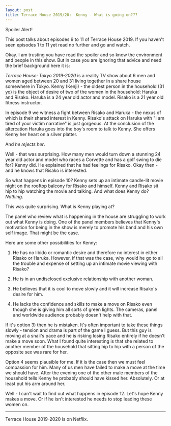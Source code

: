 ```yaml
---
layout: post
title: Terrace House 2019/20:  Kenny - What is going on??? 
---
```


<div class="message">
  Spoiler Alert!  
  
  This post talks about episodes 9 to 11 of Terrace House 2019.  If you haven't seen episodes 1 to 11 yet read no further
  and go and watch.
</div>

Okay.  I am trusting you have read the spoiler and so know the environment and people in this show.  But in case you are 
ignoring that advice and need the brief background here it is:

_Terrace House: Tokyo 2019-2020_ is a reality TV show about 6 men and women aged between 20 and 31 living together in a 
share house somewhere in Tokyo.  Kenny (Kenji) - the oldest person in the household (31 yo) is the object of desire of 
two of the women in the household: Haruka and Risako.  Haruka is a 24 year old actor and model.  Risako is a 21 year old fitness 
instructor.

In episode 9 we witness a fight between Risako and Haruka - the nexus of which is their shared interest in Kenny. 
Risako's attack on Haruka with "I am tired of your victim narrative" is just gorgeous.  At the conclusion of the 
altercation Haruka goes into the boy's room to talk to Kenny.  She offers Kenny her heart on a silver platter.

And _he rejects her_.

Well - that was surprising.  How many men would turn down a stunning 24 year old actor and model who races a Corvette
and has a golf swing to die for?  Kenny did.  He explained that he had feelings for Risako.  Okay then - and he knows
that Risako is interested.

So what happens in episode 10?  Kenny sets up an intimate candle-lit movie night on the rooftop balcony for Risako and 
himself.  Kenny and Risako sit hip to hip watching the movie and talking.  And what does Kenny do? _Nothing_.  

This was quite surprising.  What is Kenny playing at?

The panel who review what is happening in the house are struggling to work out what Kenny is doing.  One of the
panel members believes that Kenny's motivation for being in the show is merely to promote his band and his own self image.
That might be the case.

Here are some other possibilities for Kenny:

 1) He has no libido or romantic desire and therefore no interest in either Risako or Haruka.  However, if that was
 the case, why would he go to all the trouble and expense of setting up an intimate movie viewing with Risako?
 
 2) He is in an undisclosed exclusive relationship with another woman. 
 
 3) He believes that it is cool to move slowly and it will increase Risako's desire for him.
 
 4) He lacks the confidence and skills to make a move on Risako even though she is giving him all sorts
 of green lights.  The cameras, panel and worldwide audience probably doesn't help with that.

If it's option 3) then he is mistaken.  It's often important to take these things slowly - tension and drama is part of 
the game I guess.  But this guy is moving at a snail's pace and he is risking losing Risako entirely if he doesn't 
make a move soon.   What I found quite interesting is that she related to another member of the household that sitting
hip to hip with a person of the opposite sex was rare for her. 

Option 4 seems plausible for me.  If it is the case then we must feel compassion for him.  Many of us 
men have failed to make a move at the time we should have.  After the evening one of the other male members of the 
household tells Kenny he probably should have kissed her.  Absolutely.  Or at least put his arm around her.
 
Well - I can't wait to find out what happens in episode 12.  Let's hope Kenny makes a move.  Or if he isn't interested
he needs to stop leading these women on.

----
 
Terrace House 2019-2020 is on Netflix.
